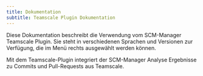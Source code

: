 ```yaml
---
title: Dokumentation
subtitle: Teamscale Plugin Dokumentation
---
```

Diese Dokumentation beschreibt die Verwendung vom SCM-Manager Teamscale Plugin. Sie steht in verschiedenen Sprachen und Versionen zur Verfügung, die im Menü rechts ausgewählt werden können.

Mit dem Teamscale-Plugin integriert der SCM-Manager Analyse Ergebnisse zu Commits und Pull-Requests aus Teamscale.
